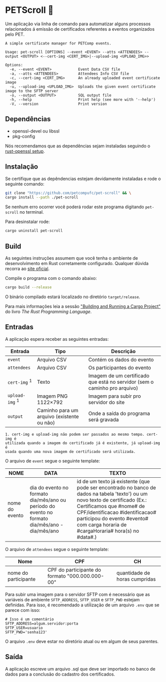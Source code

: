 # PETScroll :scroll:
Um aplicação via linha de comando para automatizar alguns processos
relacionados á emissão de certificados referentes a eventos organizados pelo
PET.

```
A simple certificate manager for PETComp events.

Usage: pet-scroll [OPTIONS] --event <EVENT> --atts <ATTENDEES> --output <OUTPUT> <--cert-img <CERT_IMG>|--upload-img <UPLOAD_IMG>>

Options:
  -e, --event <EVENT>            Event Data CSV file
  -a, --atts <ATTENDEES>         Attendees Info CSV file
  -c, --cert-img <CERT_IMG>      An already uploaded event certificate image
  -u, --upload-img <UPLOAD_IMG>  Uploads the given event certificate image to the SFTP server
  -o, --output <OUTPUT>          SQL output file
  -h, --help                     Print help (see more with '--help')
  -V, --version                  Print version
```

## Dependências
- openssl-devel ou libssl
- pkg-config

Nós recomendamos que as dependências sejam instaladas seguindo o
[rust-openssl setup](https://docs.rs/openssl/latest/openssl/#automatic).

## Instalação
Se certifique que as depêndencias estejam devidamente instaladas e rode o
seguinte comando:

```bash
git clone "https://github.com/petcompufc/pet-scroll" && \
cargo install --path ./pet-scroll
```

Se nenhum erro ocorrer você poderá rodar este programa digitando `pet-scroll`
no terminal.

Para desinstalar rode:
```bash
cargo uninstall pet-scroll
```

## Build
As seguintes instruções assumem que você tenha o ambiente de desenvolvimento
em Rust corretamente configurado. Qualquer dúvida recorra ao
[site oficial](https://www.rust-lang.org/).

Compile o programa com o comando abaixo:

```bash
cargo build --release
```

O binário compilado estará localizado no diretório `target/release`.

Para mais informações leia a sessão
["Building and Running a Cargo Project"](https://doc.rust-lang.org/stable/book/ch01-03-hello-cargo.html#building-and-running-a-cargo-project) do livro _The Rust Programming Language_.

## Entradas
A aplicação espera receber as seguintes entradas:

| Entrada    | Tipo    | Descrição    |
|---------------- | --------------- | --------------- |
| `event`    | Arquivo CSV    | Contém os dados do evento |
| `attendees`    | Arquivo CSV | Os participantes do evento |
| `cert-img` <sup>1</sup> | Texto | Imagem de um certificado que está no servidor (sem o caminho pro arquivo) |
| `upload-img` <sup>1</sup> | Imagem PNG 1122×792 | Imagem para subir pro servidor do site |
| `output` | Caminho para um arquivo (existente ou não) | Onde a saída do programa será gravada |

```
1. cert-img e upload-img não podem ser passados ao mesmo tempo. cert-img é
utilizada quando a imagem do certificado já é existente, já upload-img é 
usada quando uma nova imagem de certificado será utilizada.
```

O arquivo de `event` segue o seguinte template:

| NOME | DATA | TEXTO |
| --- | --- | --- |
| nome do evento | dia do evento no formato dia/mês/ano ou período do evento no formato dia/mês/ano - dia/mês/ano | id de um texto já existente (que pode ser encontrado no banco de dados na tabela 'texto') ou um novo texto de certificado (Ex.: Certificamos que #nome# de CPF/identificacao #identificacao# participou do evento #evento# com carga horaria de #cargaHoraria# hora(s) no #data#.) |

O arquivo de `attendees` segue o seguinte template:

| Nome    | CPF    | CH    |
|---------------- | --------------- | --------------- |
| nome do participante | CPF do participante do formato "000.000.000-00" | quantidade de horas cumpridas |

Para subir uma imagem para o servidor SFTP com é necessário que as variáveis
de ambiente `SFTP_ADDRESS`, `SFTP_USER` e `SFTP_PWD` estejam definidas. Para isso,
é recomendado a utilização de um arquivo `.env` que se parece com isso:

```env
# Isso é um comentário
SFTP_ADDRESS=algum.servidor:porta
SFTP_USER=usuario
SFTP_PWD='senha123'
```

O arquivo `.env` deve estar no diretório atual ou em algum de seus parentes.

## Saída
A aplicação escreve um arquivo .sql que deve ser importado no banco de dados
para a conclusão do cadastro dos certificados.
